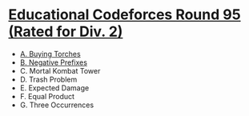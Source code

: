 # [Educational Codeforces Round 95 (Rated for Div. 2)](https://codeforces.com/contest/1418)

- [A. Buying Torches](https://github.com/wingkwong/competitive-programming/blob/master/codeforces/contests/1418/A.cpp)
- [B. Negative Prefixes](https://github.com/wingkwong/competitive-programming/blob/master/codeforces/contests/1418/B.cpp)
- C. Mortal Kombat Tower
- D. Trash Problem
- E. Expected Damage
- F. Equal Product
- G. Three Occurrences